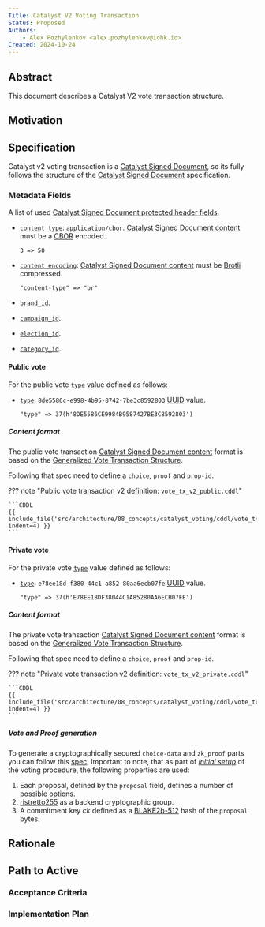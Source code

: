 ```yaml
---
Title: Catalyst V2 Voting Transaction
Status: Proposed
Authors:
    - Alex Pozhylenkov <alex.pozhylenkov@iohk.io>
Created: 2024-10-24
---
```


## Abstract

This document describes a Catalyst V2 vote transaction structure.

## Motivation

## Specification

Catalyst v2 voting transaction is a [Catalyst Signed Document],
so its fully follows the structure of the [Catalyst Signed Document] specification.

### Metadata Fields

A list of used [Catalyst Signed Document protected header fields](./../signed_doc/spec.md#signed-object-fields).

* [`content type`](./../signed_doc/spec.md#content-type): `application/cbor`.
  [Catalyst Signed Document content] must be a [CBOR] encoded.

  ```CDDL
  3 => 50
  ```

* [`content encoding`](./../signed_doc/spec.md#content-encoding-optional):
  [Catalyst Signed Document content] must be [Brotli] compressed.

  ```CDDL
  "content-type" => "br"
  ```

* [`brand_id`](./../signed_doc/metadata.md#brand_id).
* [`campaign_id`](./../signed_doc/metadata.md#campaign_id).
* [`election_id`](./../signed_doc/metadata.md#election_id).
* [`category_id`](./../signed_doc/metadata.md#category_id).

#### Public vote

For the public vote [`type`](./../signed_doc/metadata.md#type) value defined as follows:

* [`type`](./../signed_doc/metadata.md#type): `8de5586c-e998-4b95-8742-7be3c8592803` [UUID] value.

  ```CDDL
  "type" => 37(h'8DE5586CE9984B9587427BE3C8592803')
  ```

##### Content format

The public vote transaction [Catalyst Signed Document content] format is based on the [Generalized Vote Transaction Structure].

Following that spec need to define a `choice`, `proof` and `prop-id`.

<!-- markdownlint-disable max-one-sentence-per-line code-block-style -->
??? note "Public vote transaction v2 definition: `vote_tx_v2_public.cddl`"

    ```CDDL
    {{ include_file('src/architecture/08_concepts/catalyst_voting/cddl/vote_tx_v2_public.cddl', indent=4) }}
    ```
<!-- markdownlint-enable max-one-sentence-per-line code-block-style -->

#### Private vote

For the private vote [`type`](./../signed_doc/metadata.md#type) value defined as follows:

* [`type`](./../signed_doc/metadata.md#type): `e78ee18d-f380-44c1-a852-80aa6ecb07fe` [UUID] value.

  ```CDDL
  "type" => 37(h'E78EE18DF38044C1A85280AA6ECB07FE')
  ```

##### Content format

The private vote transaction [Catalyst Signed Document content] format is based on the [Generalized Vote Transaction Structure].

Following that spec need to define a `choice`, `proof` and `prop-id`.

<!-- markdownlint-disable max-one-sentence-per-line code-block-style -->
??? note "Private vote transaction v2 definition: `vote_tx_v2_private.cddl`"

    ```CDDL
    {{ include_file('src/architecture/08_concepts/catalyst_voting/cddl/vote_tx_v2_private.cddl', indent=4) }}
    ```
<!-- markdownlint-enable max-one-sentence-per-line code-block-style -->

##### Vote and Proof generation

To generate a cryptographically secured `choice-data` and `zk_proof` parts you can follow this [spec](./crypto.md#vote).
Important to note,
that as part of [*initial setup*](./crypto.md#initial-setup) of the voting procedure,
the following properties are used:

1. Each proposal, defined by the `proposal` field, defines a number of possible options.
2. [ristretto255] as a backend cryptographic group.
3. A commitment key $ck$ defined as a [BLAKE2b-512] hash of the `proposal` bytes.

## Rationale

## Path to Active

### Acceptance Criteria
<!-- Describes what are the acceptance criteria whereby a proposal becomes 'Active' -->

### Implementation Plan
<!-- A plan to meet those criteria or `N/A` if an implementation plan is not applicable. -->

<!-- OPTIONAL SECTIONS: see CIP-0001 > Document > Structure table -->

[Catalyst Signed Document]: ./../signed_doc/spec.md
[Catalyst Signed Document content]: ./../signed_doc/spec.md#content-type
[Generalized Vote Transaction Structure]: ./gen_vote_tx.md
[BLAKE2b-512]: https://www.blake2.net/blake2.pdf
[ristretto255]: https://ristretto.group
[Brotli]: https://datatracker.ietf.org/doc/html/rfc7932
[UUID]: https://www.rfc-editor.org/rfc/rfc9562.html
[CBOR]: https://datatracker.ietf.org/doc/rfc8949/
